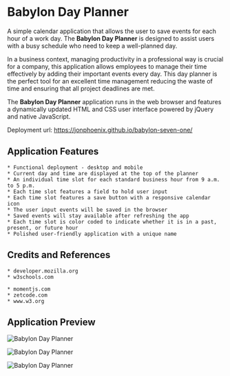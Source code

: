 # Babylon Day Planner

A simple calendar application that allows the user to save events for each hour of a work day. The **Babylon Day Planner** is designed to assist users with a busy schedule who need to keep a well-planned day.

In a business context, managing productivity in a professional way is crucial for a company, this application allows employees to manage their time effectively by adding their important events every day. This day planner is the perfect tool for an excellent time management reducing the waste of time and ensuring that all project deadlines are met.

The **Babylon Day Planner** application runs in the web browser and features a dynamically updated HTML and CSS user interface powered by jQuery and native JavaScript.

Deployment url: https://jonphoenix.github.io/babylon-seven-one/


## Application Features

```
* Functional deployment - desktop and mobile
* Current day and time are displayed at the top of the planner
* An individual time slot for each standard business hour from 9 a.m. to 5 p.m.
* Each time slot features a field to hold user input
* Each time slot features a save button with a responsive calendar icon
* The user input events will be saved in the browser
* Saved events will stay available after refreshing the app
* Each time slot is color coded to indicate whether it is in a past, present, or future hour
* Polished user-friendly application with a unique name

```

## Credits and References
```
* developer.mozilla.org
* w3schools.com

* momentjs.com
* zetcode.com
* www.w3.org

```

## Application Preview

![Babylon Day Planner](https://user-images.githubusercontent.com/65391199/87511441-26cb3880-c62a-11ea-8eff-5ca3ba289103.png)

![Babylon Day Planner](https://user-images.githubusercontent.com/65391199/87511434-259a0b80-c62a-11ea-933b-dd58806b3a9c.png)

![Babylon Day Planner](https://user-images.githubusercontent.com/65391199/87597578-e4940c80-c6a6-11ea-8d96-abd27b82afd9.png)
